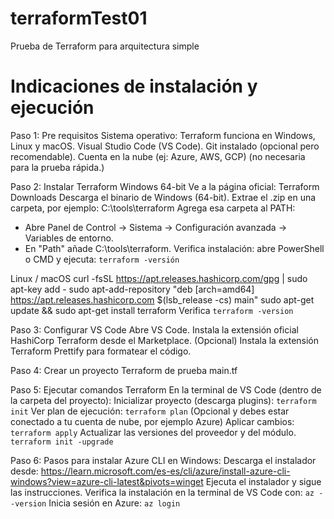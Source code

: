 # terraformTest01
Prueba de Terraform para arquitectura simple

# Indicaciones de instalación y ejecución
Paso 1: Pre requisitos
Sistema operativo: Terraform funciona en Windows, Linux y macOS.
Visual Studio Code (VS Code).
Git instalado (opcional pero recomendable).
Cuenta en la nube (ej: Azure, AWS, GCP) (no necesaria para la prueba rápida.)

Paso 2: Instalar Terraform
Windows 64-bit
Ve a la página oficial: Terraform Downloads
Descarga el binario de Windows (64-bit).
Extrae el .zip en una carpeta, por ejemplo: C:\tools\terraform
Agrega esa carpeta al PATH:
- Abre Panel de Control → Sistema → Configuración avanzada → Variables de entorno.
- En "Path" añade C:\tools\terraform.
Verifica instalación: abre PowerShell o CMD y ejecuta:
``` terraform -versión ```

Linux / macOS
curl -fsSL https://apt.releases.hashicorp.com/gpg | sudo apt-key add -
sudo apt-add-repository "deb [arch=amd64] https://apt.releases.hashicorp.com $(lsb_release -cs) main"
sudo apt-get update && sudo apt-get install terraform
Verifica
``` terraform -version ```

Paso 3: Configurar VS Code
Abre VS Code.
Instala la extensión oficial HashiCorp Terraform desde el Marketplace.
(Opcional) Instala la extensión Terraform Prettify para formatear el código.

Paso 4: Crear un proyecto Terraform de prueba
main.tf

Paso 5: Ejecutar comandos Terraform
En la terminal de VS Code (dentro de la carpeta del proyecto):
Inicializar proyecto (descarga plugins):
``` terraform init ```
Ver plan de ejecución:
``` terraform plan ```
(Opcional y debes estar conectado a tu cuenta de nube, por ejemplo Azure) Aplicar cambios:
``` terraform apply ```
Actualizar las versiones del proveedor y del módulo.
``` terraform init -upgrade ```

Paso 6: Pasos para instalar Azure CLI en Windows:
Descarga el instalador desde: https://learn.microsoft.com/es-es/cli/azure/install-azure-cli-windows?view=azure-cli-latest&pivots=winget
Ejecuta el instalador y sigue las instrucciones.
Verifica la instalación en la terminal de VS Code con:
``` az --version ```
Inicia sesión en Azure:
``` az login ```

